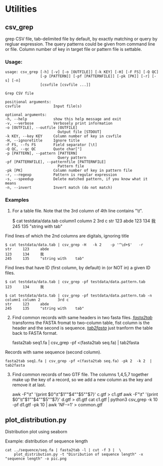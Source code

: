 # Utilities 

## csv_grep

grep CSV file, tab-delimited file by default, by exactly matching or query by
regluar expression. The query patterns could be given from command line or file.
Column number of key in target file or pattern file is settable.

### Usage:

	usage: csv_grep [-h] [-v] [-o [OUTFILE]] [-k KEY] [-H] [-F FS] [-Q QC]
					[-p [PATTERN]] [-pf [PATTERNFILE]] [-pk [PK]] [-r] [-s] [-n]
					[csvfile [csvfile ...]]

	Grep CSV file

	positional arguments:
	csvfile               Input file(s)

	optional arguments:
	-h, --help            show this help message and exit
	-v, --verbose         Verbosely print information
	-o [OUTFILE], --outfile [OUTFILE]
							Output file [STDOUT]
	-k KEY, --key KEY     Column number of key in csvfile
	-H, --ignoretitle     Ignore title
	-F FS, --fs FS        Field separator [\t]
	-Q QC, --qc QC        Quote char["]
	-p [PATTERN], --pattern [PATTERN]
							Query pattern
	-pf [PATTERNFILE], --patternfile [PATTERNFILE]
							Pattern file
	-pk [PK]              Column number of key in pattern file
	-r, --regexp          Pattern is regular expression
	-s, --speedup         Delete matched pattern, if you know what it means
	-n, --invert          Invert match (do not match)

### Examples

1) For a table file. Note that the 3rd column of 4th line contains "\t".

	$ cat testdata/data.tab
	column1 column 2        3rd c
	str     123     abde
	123     134     我
	245     135     "string with    tab"

Find lines of which the 2nd columns are digitals, ignoring title

	$ cat testdata/data.tab | csv_grep -H   -k 2    -p '^\d+$'   -r
	str     123     abde
	123     134     我
	245     135     "string with    tab"

	
Find lines that have ID (first column, by default) in (or NOT in) a given ID files.

	$ cat testdata/data.tab | csv_grep -pf testdata/data.pattern.tab
	123     134     我
	
	$ cat testdata/data.tab | csv_grep -pf testdata/data.pattern.tab -n
	column1 column 2        3rd c
	str     123     abde
	245     135     "string with    tab"

2) Find common records with same headers in two fasta files. 
[*fasta2tab*](https://github.com/shenwei356/bio_scripts/blob/master/sequence/fasta2tab) 
 transforms the FASTA fromat to two-column table, fist column is the header and the second is sequence. 
[*tab2fasta*](https://github.com/shenwei356/bio_scripts/blob/master/sequence/tab2fasta) just tranform the
table back to FASTA format.
	
	fasta2tab seq1.fa | csv_grep -pf <(fasta2tab seq.fa) | tab2fasta
	
Records with same sequence (second column).

	fasta2tab seq1.fa | csv_grep -pf <(fasta2tab seq.fa) -pk 2  -k 2  | tab2fasta

3) Find common records of two GTF file.
The columns 1,4,5,7 together make up the key of a record,
so we add a new column as the key and remove it at last.

	awk -F"\t" '{print $0"\t"$1""$4""$5""$7}' c.gtf > c1.gtf
	awk -F"\t" '{print $0"\t"$1""$4""$5""$7}' d.gtf > d1.gtf
	cat c1.gtf | python3 csv_grep -k 10 -pf d1.gtf -pk 10 | awk 'NF-=1' > common.gtf
	
## plot_distribution.py

Distribution plot using seaborn

Example: distribution of sequence length 

	cat ../sequence/seq.fa | fasta2tab -l | cut -f 3 |  \
		plot_distribution.py -t "Disribution of sequence length" -x "sequence length" -o pic.png

